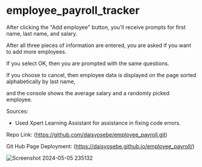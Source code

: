# employee_payroll_tracker

After clicking the "Add employee" button, you'll receive prompts for first name, last name, and salary.

After all three pieces of information are entered, you are asked if you want to add more employees. 

If you select OK, then you are prompted with the same questions. 

If you choose to cancel, then employee data is displayed on the page sorted alphabetically by last name, 

and the console shows the average salary and a randomly picked employee. 

Sources: 
- Used Xpert Learning Assistant for assistance in fixing code errors. 

Repo Link: (https://github.com/daisyosebe/employee_payroll.git)

Git Hub Page Deployment: (https://daisyosebe.github.io/employee_payroll/)

![Screenshot 2024-05-05 235132](https://github.com/daisyosebe/employee_payroll/assets/145105156/d4f09c4c-f439-4226-91b6-8d63d3730af3)
